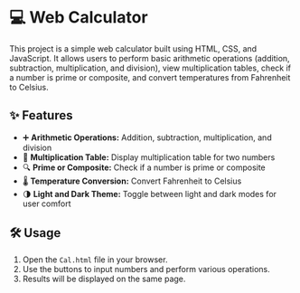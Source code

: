 # 💻 Web Calculator

This project is a simple web calculator built using HTML, CSS, and JavaScript. It allows users to perform basic arithmetic operations (addition, subtraction, multiplication, and division), view multiplication tables, check if a number is prime or composite, and convert temperatures from Fahrenheit to Celsius.

## ✨ Features
- ➕ **Arithmetic Operations:** Addition, subtraction, multiplication, and division
- 🔢 **Multiplication Table:** Display multiplication table for two numbers
- 🔍 **Prime or Composite:** Check if a number is prime or composite
- 🌡️ **Temperature Conversion:** Convert Fahrenheit to Celsius
- 🌗 **Light and Dark Theme:** Toggle between light and dark modes for user comfort

## 🛠️ Usage
1. Open the `Cal.html` file in your browser.
2. Use the buttons to input numbers and perform various operations.
3. Results will be displayed on the same page.
